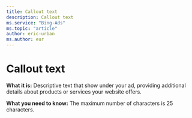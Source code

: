 ```yaml
---
title: Callout text
description: Callout text
ms.service: "Bing-Ads"
ms.topic: "article"
author: eric-urban
ms.author: eur
---
```


# Callout text

**What it is:**  Descriptive text that show under your ad, providing additional details about products or services your website offers.

**What you need to know:**  The maximum number of characters is 25 characters.


